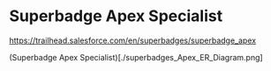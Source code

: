 # Superbadge Apex Specialist

https://trailhead.salesforce.com/en/superbadges/superbadge_apex

(Superbadge Apex Specialist)[./superbadges_Apex_ER_Diagram.png]


